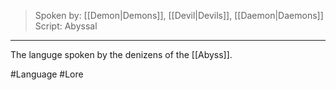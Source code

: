 >Spoken by: [[Demon|Demons]], [[Devil|Devils]], [[Daemon|Daemons]]
>Script: Abyssal
---

The languge spoken by the denizens of the [[Abyss]].

#Language #Lore